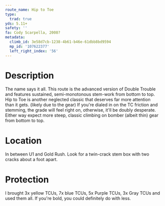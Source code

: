 ```yaml
---
route_name: Hip to Toe
type:
  trad: true
yds: 5.11+
safety: ''
fa: Cody Scarpella, 2008?
metadata:
  climb_id: 3e58d7cb-1238-4b61-b46e-61dbb8bd9594
  mp_id: '107622377'
  left_right_index: '56'
---
```

# Description
The name says it all. This route is the advanced version of Double Trouble and features sustained, semi-monotonous stem-work from bottom to top.  Hip to Toe is another neglected classic that deserves far more attention than it gets. (likely due to the gear) If you're dialed in on the TC friction and stemming, the grade will feel right on, otherwise, it'll be doubly desperate.  Either way expect more steep, classic climbing on bomber (albeit thin) gear from bottom to top.

# Location
In between U1 and Gold Rush. Look for a twin-crack stem box with two cracks about a foot apart.

# Protection
I brought 3x yellow TCUs, 7x blue TCUs, 5x Purple TCUs, 3x Gray TCUs and used them all.  If you're bold, you could definitely do with less.
